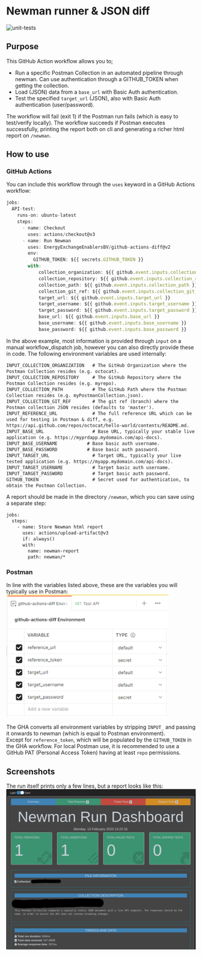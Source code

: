 # Newman runner & JSON diff
![unit-tests](https://github.com/EnergyExchangeEnablersBV/github-actions-diff/actions/workflows/test.yml/badge.svg)
## Purpose
This GitHub Action workflow allows you to;
* Run a specific Postman Collection in an automated pipeline through newman. Can use authentication through a GITHUB_TOKEN when getting the collection.
* Load (JSON) data from a `base_url` with Basic Auth authentication.
* Test the specified `target_url` (JSON), also with Basic Auth authentication (user/password).

The workflow will fail (exit 1) if the Postman run fails (which is easy to test/verify locally).
The workflow succeeds if Postman executes successfully, printing the report both on cli and generating a richer html report on `/newman`.
## How to use
### GitHub Actions
You can include this workflow through the `uses` keyword in a GitHub Actions workflow:

```javascript
jobs:
  API-test:
    runs-on: ubuntu-latest
    steps:
      - name: Checkout
        uses: actions/checkout@v3
      - name: Run Newman
        uses: EnergyExchangeEnablersBV/github-actions-diff@v2
        env:
          GITHUB_TOKEN: ${{ secrets.GITHUB_TOKEN }}
        with:
            collection_organization: ${{ github.event.inputs.collection_organization }}
            collection_repository: ${{ github.event.inputs.collection_repository }}
            collection_path: ${{ github.event.inputs.collection_path }}
            collection_git_ref: ${{ github.event.inputs.collection_git_ref }}
            target_url: ${{ github.event.inputs.target_url }}
            target_username: ${{ github.event.inputs.target_username }}
            target_password: ${{ github.event.inputs.target_password }}
            base_url: ${{ github.event.inputs.base_url }}
            base_username: ${{ github.event.inputs.base_username }}
            base_password: ${{ github.event.inputs.base_password }}
```

In the above example, most information is provided through `input` on a manual workflow_dispatch job, however you can also directly provide these in code.
The following environment variables are used internally:
```shell
INPUT_COLLECTION_ORGANIZATION   # The GitHub Organization where the Postman Collection resides (e.g. octocat).
INPUT_COLLECTION_REPOSITORY     # The GitHub Repository where the Postman Collection resides (e.g. myrepo).
INPUT_COLLECTION_PATH           # The GitHub Path where the Postman Collection resides (e.g. myPostmanCollection.json).
INPUT_COLLECTION_GIT_REF        # The git ref (branch) where the Postman collection JSON resides (defaults to 'master').
INPUT_REFERENCE_URL             # The full reference URL which can be used for testing in Postman & diff, e.g. https://api.github.com/repos/octocat/hello-world/contents/README.md.
INPUT_BASE_URL                  # Base URL, typically your stable live application (e.g. https://myprdapp.mydomain.com/api-docs). 
INPUT_BASE_USERNAME           # Base basic auth username.
INPUT_BASE_PASSWORD           # Base basic auth password.
INPUT_TARGET_URL                # Target URL, typically your live tested application (e.g. https://myapp.mydomain.com/api-docs). 
INPUT_TARGET_USERNAME           # Target basic auth username.
INPUT_TARGET_PASSWORD           # Target basic auth password.
GITHUB_TOKEN                    # Secret used for authentication, to obtain the Postman Collection.
```

A report should be made in the directory `/newman`, which you can save using a separate step:
```
jobs:
  steps:
    - name: Store Newman html report
      uses: actions/upload-artifact@v3
      if: always()
      with:
        name: newman-report
        path: newman/*
```

### Postman
In line with the variables listed above, these are the variables you will typically use in Postman:
![screenshot_postman_env](./img/screen_postman_env.png)

The GHA converts all environment variables by stripping `INPUT_` and passing it onwards to newman (which is equal to Postman environment).  
Except for `reference_token`, which will be populated by the `GITHUB_TOKEN` in the GHA workflow. For local Postman use, it is recommended to use a GitHub PAT (Personal Access Token) having at least `repo` permissions.

## Screenshots
The run itself prints only a few lines, but a report looks like this: ![screenshot_newman_htmlextra_report](./img/screen1.png)
